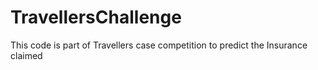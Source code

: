 # TravellersChallenge

This code is part of Travellers case competition to predict the Insurance claimed
